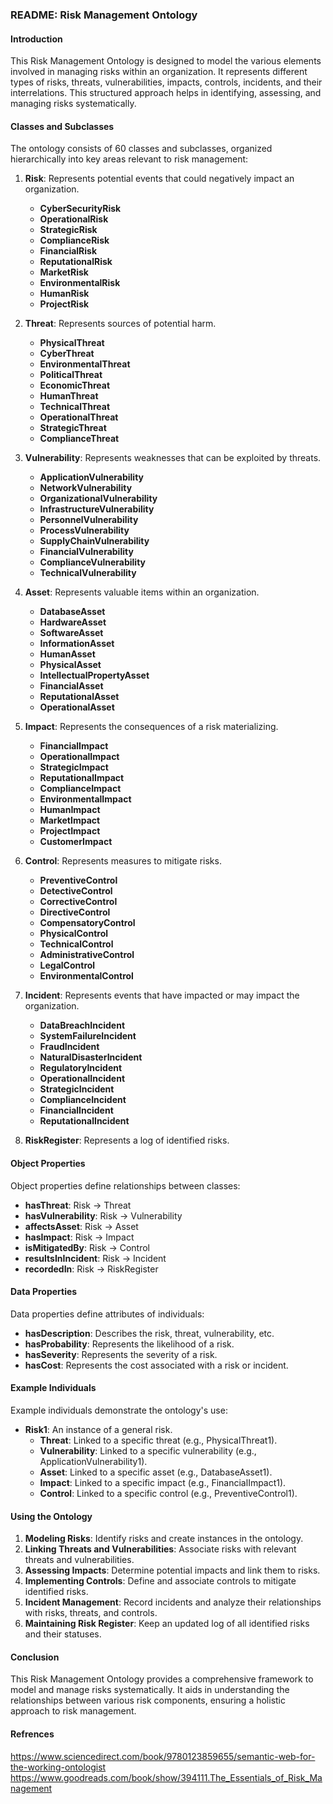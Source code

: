 ### README: Risk Management Ontology

#### Introduction
This Risk Management Ontology is designed to model the various elements involved in managing risks within an organization. It represents different types of risks, threats, vulnerabilities, impacts, controls, incidents, and their interrelations. This structured approach helps in identifying, assessing, and managing risks systematically.

#### Classes and Subclasses
The ontology consists of 60 classes and subclasses, organized hierarchically into key areas relevant to risk management:

1. **Risk**: Represents potential events that could negatively impact an organization.
    - **CyberSecurityRisk**
    - **OperationalRisk**
    - **StrategicRisk**
    - **ComplianceRisk**
    - **FinancialRisk**
    - **ReputationalRisk**
    - **MarketRisk**
    - **EnvironmentalRisk**
    - **HumanRisk**
    - **ProjectRisk**

2. **Threat**: Represents sources of potential harm.
    - **PhysicalThreat**
    - **CyberThreat**
    - **EnvironmentalThreat**
    - **PoliticalThreat**
    - **EconomicThreat**
    - **HumanThreat**
    - **TechnicalThreat**
    - **OperationalThreat**
    - **StrategicThreat**
    - **ComplianceThreat**

3. **Vulnerability**: Represents weaknesses that can be exploited by threats.
    - **ApplicationVulnerability**
    - **NetworkVulnerability**
    - **OrganizationalVulnerability**
    - **InfrastructureVulnerability**
    - **PersonnelVulnerability**
    - **ProcessVulnerability**
    - **SupplyChainVulnerability**
    - **FinancialVulnerability**
    - **ComplianceVulnerability**
    - **TechnicalVulnerability**

4. **Asset**: Represents valuable items within an organization.
    - **DatabaseAsset**
    - **HardwareAsset**
    - **SoftwareAsset**
    - **InformationAsset**
    - **HumanAsset**
    - **PhysicalAsset**
    - **IntellectualPropertyAsset**
    - **FinancialAsset**
    - **ReputationalAsset**
    - **OperationalAsset**

5. **Impact**: Represents the consequences of a risk materializing.
    - **FinancialImpact**
    - **OperationalImpact**
    - **StrategicImpact**
    - **ReputationalImpact**
    - **ComplianceImpact**
    - **EnvironmentalImpact**
    - **HumanImpact**
    - **MarketImpact**
    - **ProjectImpact**
    - **CustomerImpact**

6. **Control**: Represents measures to mitigate risks.
    - **PreventiveControl**
    - **DetectiveControl**
    - **CorrectiveControl**
    - **DirectiveControl**
    - **CompensatoryControl**
    - **PhysicalControl**
    - **TechnicalControl**
    - **AdministrativeControl**
    - **LegalControl**
    - **EnvironmentalControl**

7. **Incident**: Represents events that have impacted or may impact the organization.
    - **DataBreachIncident**
    - **SystemFailureIncident**
    - **FraudIncident**
    - **NaturalDisasterIncident**
    - **RegulatoryIncident**
    - **OperationalIncident**
    - **StrategicIncident**
    - **ComplianceIncident**
    - **FinancialIncident**
    - **ReputationalIncident**

8. **RiskRegister**: Represents a log of identified risks.

#### Object Properties
Object properties define relationships between classes:
- **hasThreat**: Risk -> Threat
- **hasVulnerability**: Risk -> Vulnerability
- **affectsAsset**: Risk -> Asset
- **hasImpact**: Risk -> Impact
- **isMitigatedBy**: Risk -> Control
- **resultsInIncident**: Risk -> Incident
- **recordedIn**: Risk -> RiskRegister

#### Data Properties
Data properties define attributes of individuals:
- **hasDescription**: Describes the risk, threat, vulnerability, etc.
- **hasProbability**: Represents the likelihood of a risk.
- **hasSeverity**: Represents the severity of a risk.
- **hasCost**: Represents the cost associated with a risk or incident.

#### Example Individuals
Example individuals demonstrate the ontology's use:
- **Risk1**: An instance of a general risk.
    - **Threat**: Linked to a specific threat (e.g., PhysicalThreat1).
    - **Vulnerability**: Linked to a specific vulnerability (e.g., ApplicationVulnerability1).
    - **Asset**: Linked to a specific asset (e.g., DatabaseAsset1).
    - **Impact**: Linked to a specific impact (e.g., FinancialImpact1).
    - **Control**: Linked to a specific control (e.g., PreventiveControl1).

#### Using the Ontology
1. **Modeling Risks**: Identify risks and create instances in the ontology.
2. **Linking Threats and Vulnerabilities**: Associate risks with relevant threats and vulnerabilities.
3. **Assessing Impacts**: Determine potential impacts and link them to risks.
4. **Implementing Controls**: Define and associate controls to mitigate identified risks.
5. **Incident Management**: Record incidents and analyze their relationships with risks, threats, and controls.
6. **Maintaining Risk Register**: Keep an updated log of all identified risks and their statuses.

#### Conclusion
This Risk Management Ontology provides a comprehensive framework to model and manage risks systematically. It aids in understanding the relationships between various risk components, ensuring a holistic approach to risk management.
#### Refrences

https://www.sciencedirect.com/book/9780123859655/semantic-web-for-the-working-ontologist
https://www.goodreads.com/book/show/394111.The_Essentials_of_Risk_Management
